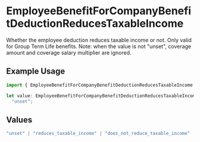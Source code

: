 # EmployeeBenefitForCompanyBenefitDeductionReducesTaxableIncome

Whether the employee deduction reduces taxable income or not. Only valid for Group Term Life benefits. Note: when the value is not "unset", coverage amount and coverage salary multiplier are ignored.

## Example Usage

```typescript
import { EmployeeBenefitForCompanyBenefitDeductionReducesTaxableIncome } from "@gusto/embedded-api/models/components";

let value: EmployeeBenefitForCompanyBenefitDeductionReducesTaxableIncome =
  "unset";
```

## Values

```typescript
"unset" | "reduces_taxable_income" | "does_not_reduce_taxable_income"
```